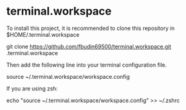 # terminal.workspace

To install this project, it is recommended to clone this repository
in $HOME/.terminal.workspace

  git clone https://github.com/fbudin69500/terminal.workspace.git .terminal.workspace

Then add the following line into your terminal configuration file.

  source ~/.terminal.workspace/workspace.config

If you are using zsh:

  echo "source ~/.terminal.workspace/workspace.config" >> ~/.zshrc
